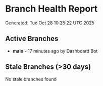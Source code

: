 # Branch Health Report
Generated: Tue Oct 28 10:25:22 UTC 2025

## Active Branches
- **main** - 17 minutes ago by Dashboard Bot

## Stale Branches (>30 days)
No stale branches found
